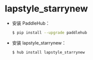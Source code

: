 # lapstyle_starrynew
* 安装 PaddleHub：

    ```bash
    $ pip install --upgrade paddlehub
    ```

* 安装 lapstyle_starrynew：

    ```bash
    $ hub install lapstyle_starrynew
    ```
